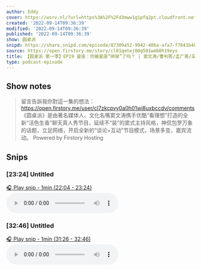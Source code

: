 ```yaml
---
author: Eddy
cover: https://wsrv.nl/?url=https%3A%2F%2Fd3mww1g1pfq2pt.cloudfront.net%2FAvatar%2Fcl7zkcpvy0a0h01wi8uxbccdv%2F1666234585141.jpg&w=200&h=200
created: '2022-09-14T09:36:39'
modified: '2022-09-14T09:36:39'
published: '2022-09-14T09:36:39'
show: 圆桌派
snipd: https://share.snipd.com/episode/87309a52-9942-406a-afa7-f7841b486994
source: https://open.firstory.me/story/cl81qmtej00g501wmb0h19eys
title: 【圆桌派 第一季】EP19 星座：你被星座“绑架”了吗？ | 窦文涛/曹判答/孟广美/梁文道 | 优酷纪实 YOUKU DOCUMENTARY
type: podcast-episode
---
```



## Show notes
> 留言告訴我你對這一集的想法：  https://open.firstory.me/user/cl7zkcpvy0a0h01wi8uxbccdv/comments   《圆桌派》是由著名媒体人、文化名嘴窦文涛携手优酷“看理想”打造的全新“活色生香”聊天真人秀节目，延续不“装”的窦式主持风格，神侃包罗万象的话题，立足网络，开启全新的“谈论+互动”节目模式，场景多变，嘉宾流动。
> Powered by  Firstory Hosting

## Snips
### [23:24] Untitled
[🎧 Play snip - 1min️ (22:04 - 23:24)](https://share.snipd.com/snip/171bd7f4-972e-4a03-9150-42a9c2832376)
<audio controls> <source src="https://backend.endpoints.firstory-709db.cloud.goog/play.mp3?url=https%3A%2F%2Fd3mww1g1pfq2pt.cloudfront.net%2FRecord%2Fcl7zkcpvy0a0h01wi8uxbccdv%2Fcl81qmtej00g601wm5pg52kla.mp3%3Fv%3D1663167888246#t=22:04,23:24"> </audio>
### [32:46] Untitled
[🎧 Play snip - 1min️ (31:26 - 32:46)](https://share.snipd.com/snip/60b67be6-564f-48be-a8ab-418973cd4315)
<audio controls> <source src="https://backend.endpoints.firstory-709db.cloud.goog/play.mp3?url=https%3A%2F%2Fd3mww1g1pfq2pt.cloudfront.net%2FRecord%2Fcl7zkcpvy0a0h01wi8uxbccdv%2Fcl81qmtej00g601wm5pg52kla.mp3%3Fv%3D1663167888246#t=31:26,32:46"> </audio>

